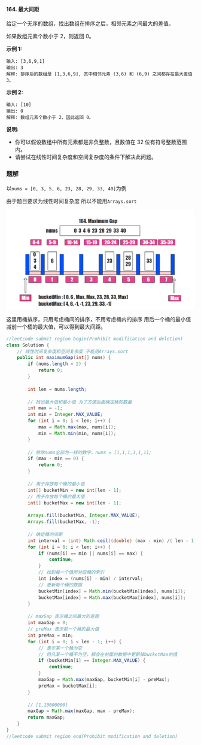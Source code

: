 #### 164. 最大间距

给定一个无序的数组，找出数组在排序之后，相邻元素之间最大的差值。

如果数组元素个数小于 2，则返回 0。

**示例 1:**

```shell
输入: [3,6,9,1]
输出: 3
解释: 排序后的数组是 [1,3,6,9], 其中相邻元素 (3,6) 和 (6,9) 之间都存在最大差值 3。
```

**示例 2:**

```shell
输入: [10]
输出: 0
解释: 数组元素个数小于 2，因此返回 0。
```

**说明:**

- 你可以假设数组中所有元素都是非负整数，且数值在 32 位有符号整数范围内。
- 请尝试在线性时间复杂度和空间复杂度的条件下解决此问题。

### 题解

以`nums = [0, 3, 5, 6, 23, 28, 29, 33, 40]`为例

由于题目要求为线性时间复杂度 所以不能用`Arrays.sort`

![image.png](./images/最大间距/1.jpg)

这里用桶排序，只用考虑桶间的排序，不用考虑桶内的排序
用后一个桶的最小值减前一个桶的最大值，可以得到最大间距。

```java
//leetcode submit region begin(Prohibit modification and deletion)
class Solution {
    // 线性时间复杂度和空间复杂度 不能用Arrays.sort
    public int maximumGap(int[] nums) {
        if (nums.length < 2) {
            return 0;
        }

        int len = nums.length;

        // 找出最大值和最小值 为了方便后面确定桶的数量
        int max = -1;
        int min = Integer.MAX_VALUE;
        for (int i = 0; i < len; i++) {
            max = Math.max(max, nums[i]);
            min = Math.min(min, nums[i]);
        }

        // 排除nums全部为一样的数字，nums = [1,1,1,1,1,1];
        if (max - min == 0) {
            return 0;
        }

        // 用于存放每个桶的最小值
        int[] bucketMin = new int[len - 1];
        // 用于存放每个桶的最大值
        int[] bucketMax = new int[len - 1];

        Arrays.fill(bucketMin, Integer.MAX_VALUE);
        Arrays.fill(bucketMax, -1);

        // 确定桶的间距
        int interval = (int) Math.ceil((double) (max - min) /( len - 1));
        for (int i = 0; i < len; i++) {
            if (nums[i] == min || nums[i] == max) {
                continue;
            }
            // 找到每一个值所对应桶的索引
            int index = (nums[i] - min) / interval;
            // 更新每个桶的数据
            bucketMin[index] = Math.min(bucketMin[index], nums[i]);
            bucketMax[index] = Math.max(bucketMax[index], nums[i]);
        }

        // maxGap 表示桶之间最大的差距
        int maxGap = 0;
        // preMax 表示前一个桶的最大值
        int preMax = min;
        for (int i = 0; i < len - 1; i++) {
            // 表示某一个桶为空
            // 但凡某一个桶不为空，都会在前面的数据中更新掉bucketMax的值
            if (bucketMin[i] == Integer.MAX_VALUE) {
                continue;
            }
            maxGap = Math.max(maxGap, bucketMin[i] - preMax);
            preMax = bucketMax[i];
        }

        // [1,10000000]
        maxGap = Math.max(maxGap, max - preMax);
        return maxGap;
    }
}
//leetcode submit region end(Prohibit modification and deletion)

```

